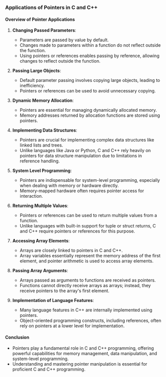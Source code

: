 ### Applications of Pointers in C and C++

#### Overview of Pointer Applications

1. **Changing Passed Parameters**:
   - Parameters are passed by value by default.
   - Changes made to parameters within a function do not reflect outside the function.
   - Using pointers or references enables passing by reference, allowing changes to reflect outside the function.

2. **Passing Large Objects**:
   - Default parameter passing involves copying large objects, leading to inefficiency.
   - Pointers or references can be used to avoid unnecessary copying.

3. **Dynamic Memory Allocation**:
   - Pointers are essential for managing dynamically allocated memory.
   - Memory addresses returned by allocation functions are stored using pointers.

4. **Implementing Data Structures**:
   - Pointers are crucial for implementing complex data structures like linked lists and trees.
   - Unlike languages like Java or Python, C and C++ rely heavily on pointers for data structure manipulation due to limitations in reference handling.

5. **System Level Programming**:
   - Pointers are indispensable for system-level programming, especially when dealing with memory or hardware directly.
   - Memory-mapped hardware often requires pointer access for interaction.

6. **Returning Multiple Values**:
   - Pointers or references can be used to return multiple values from a function.
   - Unlike languages with built-in support for tuple or struct returns, C and C++ require pointers or references for this purpose.

7. **Accessing Array Elements**:
   - Arrays are closely linked to pointers in C and C++.
   - Array variables essentially represent the memory address of the first element, and pointer arithmetic is used to access array elements.

8. **Passing Array Arguments**:
   - Arrays passed as arguments to functions are received as pointers.
   - Functions cannot directly receive arrays as arrays; instead, they receive pointers to the array's first element.

9. **Implementation of Language Features**:
   - Many language features in C++ are internally implemented using pointers.
   - Object-oriented programming constructs, including references, often rely on pointers at a lower level for implementation.

#### Conclusion

- Pointers play a fundamental role in C and C++ programming, offering powerful capabilities for memory management, data manipulation, and system-level programming.
- Understanding and mastering pointer manipulation is essential for proficient C and C++ programming.